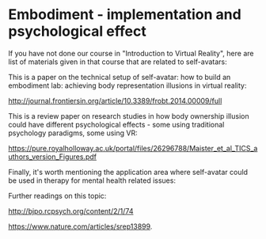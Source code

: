 # Embodiment - implementation and psychological effect

If you have not done our course in "Introduction to Virtual Reality", here are list of materials given in that course that are related to self-avatars:

This is a paper on the technical setup of self-avatar: how to build an embodiment lab: achieving body representation illusions in virtual reality:

http://journal.frontiersin.org/article/10.3389/frobt.2014.00009/full

This is a review paper on research studies in how body ownership illusion could have different psychological effects - some using traditional psychology paradigms, some using VR:

https://pure.royalholloway.ac.uk/portal/files/26296788/Maister_et_al_TICS_authors_version_Figures.pdf

Finally, it's worth mentioning the application area where self-avatar could be used in therapy for mental health related issues:

Further readings on this topic:

http://bjpo.rcpsych.org/content/2/1/74

https://www.nature.com/articles/srep13899.